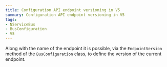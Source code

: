 ```yaml
---
title: Configuration API endpoint versioning in V5
summary: Configuration API endpoint versioning in V5
tags:
- NServiceBus
- BusConfiguration
- V5
---
```


Along with the name of the endpoint it is possible, via the `EndpointVersion` method of the `BusConfiguration` class, to define the version of the current endpoint.